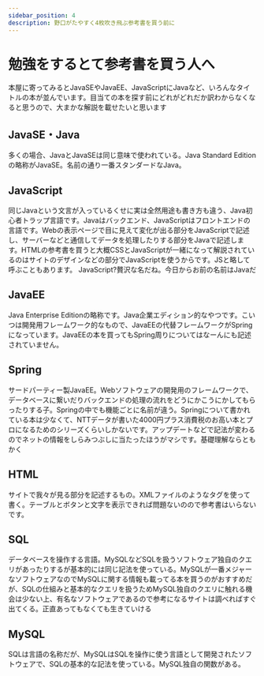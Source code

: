```yaml
---
sidebar_position: 4
description: 野口がたやすく4枚吹き飛ぶ参考書を買う前に
---
```


# 勉強をするとて参考書を買う人へ

本屋に寄ってみるとJavaSEやJavaEE、JavaScriptにJavaなど、いろんなタイトルの本が並んでいます。目当ての本を探す前にどれがどれだか訳わからなくなると思うので、大まかな解説を載せたいと思います

## JavaSE・Java

多くの場合、JavaとJavaSEは同じ意味で使われている。Java Standard Editionの略称がJavaSE。名前の通り一番スタンダードなJava。

## JavaScript

同じJavaという文言が入っているくせに実は全然用途も書き方も違う、Java初心者トラップ言語です。Javaはバックエンド、JavaScriptはフロントエンドの言語です。Webの表示ページで目に見えて変化が出る部分をJavaScriptで記述し、サーバーなどと通信してデータを処理したりする部分をJavaで記述します。HTMLの参考書を買うと大概CSSとJavaScriptが一緒になって解説されているのはサイトのデザインなどの部分でJavaScriptを使うからです。JSと略して呼ぶこともあります。
JavaScript?贅沢な名だね。今日からお前の名前はJavaだ

## JavaEE

Java Enterprise Editionの略称です。Java企業エディション的なやつです。こいつは開発用フレームワーク的なもので、JavaEEの代替フレームワークがSpringになっています。JavaEEの本を買ってもSpring周りについてはなーんにも記述されていません。

## Spring

サードパーティー製JavaEE。Webソフトウェアの開発用のフレームワークで、データベースに繋いだりバックエンドの処理の流れをどうにかこうにかしてもらったりする子。Springの中でも機能ごとに名前が違う。Springについて書かれている本は少なくて、NTTデータが書いた4000円プラス消費税のお高い本とプロになるためのシリーズくらいしかないです。アップデートなどで記法が変わるのでネットの情報をしらみつぶしに当たったほうがマシです。基礎理解ならともかく

## HTML

サイトで我々が見る部分を記述するもの。XMLファイルのようなタグを使って書く。テーブルとボタンと文字を表示できれば問題ないのので参考書はいらないです。

## SQL

データベースを操作する言語。MySQLなどSQLを扱うソフトウェア独自のクエリがあったりするが基本的には同じ記法を使っている。MySQLが一番メジャーなソフトウェアなのでMySQLに関する情報も載ってる本を買うのがおすすめだが、SQLの仕組みと基本的なクエリを扱うためMySQL独自のクエリに触れる機会は少ない上、有名なソフトウェアであるので参考になるサイトは調べればすぐ出てくる。正直あってもなくても生きていける

## MySQL

SQLは言語の名称だが、MySQLはSQLを操作に使う言語として開発されたソフトウェアで、SQLの基本的な記法を使っている。MySQL独自の関数がある。